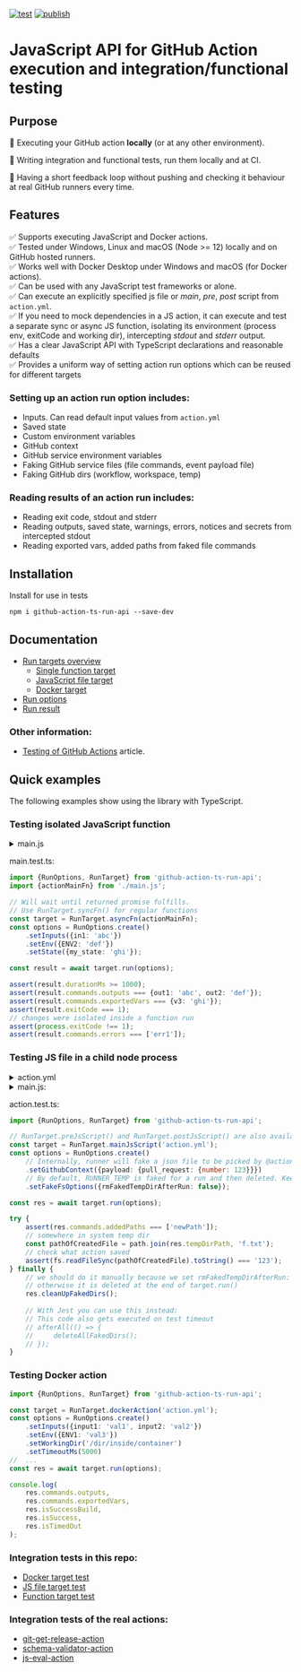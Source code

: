 [![test](https://github.com/cardinalby/github-action-ts-run-api/actions/workflows/test.yml/badge.svg)](https://github.com/cardinalby/github-action-ts-run-api/actions/workflows/test.yml)
[![publish](https://github.com/cardinalby/github-action-ts-run-api/actions/workflows/npm-publish.yml/badge.svg)](https://github.com/cardinalby/github-action-ts-run-api/actions/workflows/npm-publish.yml)

# JavaScript API for GitHub Action execution and integration/functional testing

## Purpose

🔶 Executing your GitHub action **locally** (or at any other environment).

🔶 Writing integration and functional tests, run them locally and at CI.

🔶 Having a short feedback loop without pushing and checking it behaviour at 
real GitHub runners every time.

## Features

✅ Supports executing JavaScript and Docker actions.<br>
✅ Tested under Windows, Linux and macOS (Node >= 12) locally and on GitHub hosted runners.<br>
✅ Works well with Docker Desktop under Windows and macOS (for Docker actions).<br>
✅ Can be used with any JavaScript test frameworks or alone.<br>
✅ Can execute an explicitly specified js file or _main_, _pre_, _post_ script from `action.yml`.<br>
✅ If you need to mock dependencies in a JS action, it can execute and test a separate sync or async JS function, 
isolating its environment (process env, exitCode and working dir), intercepting _stdout_ and _stderr_ output.<br>
✅ Has a clear JavaScript API with TypeScript declarations and reasonable defaults<br>
✅ Provides a uniform way of setting action run options which can be reused for different targets

### Setting up an action run option includes:

* Inputs. Can read default input values from `action.yml`
* Saved state
* Custom environment variables
* GitHub context
* GitHub service environment variables
* Faking GitHub service files (file commands, event payload file)
* Faking GitHub dirs (workflow, workspace, temp)

### Reading results of an action run includes:

* Reading exit code, stdout and stderr
* Reading outputs, saved state, warnings, errors, notices and secrets from intercepted stdout
* Reading exported vars, added paths from faked file commands

## Installation

Install for use in tests
```
npm i github-action-ts-run-api --save-dev
```

## Documentation

- [Run targets overview](./docs/run-targets.md)
  * [Single function target](./docs/run-targets/function.md)
  * [JavaScript file target](./docs/run-targets/js-file.md)
  * [Docker target](./docs/run-targets/docker.md)
- [Run options](./docs/run-options.md)
- [Run result](./docs/run-result.md)


### Other information:

* [Testing of GitHub Actions](https://cardinalby.github.io/blog/post/github-actions/testing/1-testing-of-github-actions-intro/) article.

## Quick examples

The following examples show using the library with TypeScript.

### Testing isolated JavaScript function
<details>
<summary>main.js</summary>
    
```js
const core = require("@actions/core");

export async function actionMainFn() {
core.setOutput('out1', core.getInput('in1'));
core.setOutput('out2', process.env.ENV2);
core.exportVariable('v3', core.getState('my_state'));
// writes to errors and sets process.exitCode to 1
return new Promise(resolve => setTimeout(() => {
    core.setFailed('err1');
    resolve();
    }, 1000));    
}
```

</details>

main.test.ts:
```ts
import {RunOptions, RunTarget} from 'github-action-ts-run-api';
import {actionMainFn} from './main.js';

// Will wait until returned promise fulfills. 
// Use RunTarget.syncFn() for regular functions
const target = RunTarget.asyncFn(actionMainFn);
const options = RunOptions.create()
    .setInputs({in1: 'abc'})
    .setEnv({ENV2: 'def'})
    .setState({my_state: 'ghi'});

const result = await target.run(options);

assert(result.durationMs >= 1000);
assert(result.commands.outputs === {out1: 'abc', out2: 'def'});
assert(result.commands.exportedVars === {v3: 'ghi'});
assert(result.exitCode === 1);
// changes were isolated inside a function run
assert(process.exitCode !== 1);
assert(result.commands.errors === ['err1']);
```

### Testing JS file in a child node process
<details>
<summary>action.yml</summary>

```yaml
name: 'test'
# ...
runs:
  using: 'node16'
  main: 'main.js'
```

</details>

<details>
<summary>main.js:</summary>

```js
const core = require("@actions/core");
const context = require('@actions/github').context;
const fs = require('fs');

core.addPath('newPath');
fs.writeFileSync(
    path.join(process.env.RUNNER_TEMP, 'f.txt'),
    context.payload.pull_request.number.toString()
);
```

</details>

action.test.ts:
```ts
import {RunOptions, RunTarget} from 'github-action-ts-run-api';

// RunTarget.preJsScript() and RunTarget.postJsScript() are also available
const target = RunTarget.mainJsScript('action.yml');
const options = RunOptions.create()
    // Internally, runner will fake a json file to be picked by @actions/github
    .setGithubContext({payload: {pull_request: {number: 123}}})
    // By default, RUNNER_TEMP is faked for a run and then deleted. Keep it
    .setFakeFsOptions({rmFakedTempDirAfterRun: false});

const res = await target.run(options);

try {
    assert(res.commands.addedPaths === ['newPath']);
    // somewhere in system temp dir
    const pathOfCreatedFile = path.join(res.tempDirPath, 'f.txt');
    // check what action saved
    assert(fs.readFileSync(pathOfCreatedFile).toString() === '123');
} finally {
    // we should do it manually because we set rmFakedTempDirAfterRun: false
    // otherwise it is deleted at the end of target.run()
    res.cleanUpFakedDirs();
    
    // With Jest you can use this instead:
    // This code also gets executed on test timeout 
    // afterAll(() => { 
    //     deleteAllFakedDirs(); 
    // });
}
```

### Testing Docker action

```ts
import {RunOptions, RunTarget} from 'github-action-ts-run-api';

const target = RunTarget.dockerAction('action.yml');
const options = RunOptions.create()
    .setInputs({input1: 'val1', input2: 'val2'})    
    .setEnv({ENV1: 'val3'})
    .setWorkingDir('/dir/inside/container')
    .setTimeoutMs(5000)
//  ...
const res = await target.run(options);

console.log(
    res.commands.outputs,
    res.commands.exportedVars,
    res.isSuccessBuild,
    res.isSuccess,
    res.isTimedOut
);
```

### Integration tests in this repo:

* [Docker target test](./tests/integration/DockerTarget.test.ts)
* [JS file target test](./tests/integration/JsFileTarget.test.ts)
* [Function target test](./tests/integration/FnTarget.test.ts)

### Integration tests of the real actions:

* [git-get-release-action](https://github.com/cardinalby/git-get-release-action/blob/master/tests/integration/action.test.ts)
* [schema-validator-action](https://github.com/cardinalby/schema-validator-action/blob/master/tests/integration/main.test.ts)
* [js-eval-action](https://github.com/cardinalby/js-eval-action/blob/master/tests/integration/cliAction.test.ts)